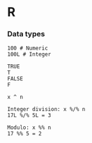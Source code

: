 # R

### Data types
```
100 # Numeric
100L # Integer

TRUE
T
FALSE
F

x ^ n

Integer division: x %/% n
17L %/% 5L = 3

Modulo: x %% n
17 %% 5 = 2
```
